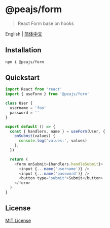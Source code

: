 # @peajs/form

> React Form base on hooks

English | [简体中文](./README.zh-CN.md)

## Installation

```sh
npm i @peajs/form
```

## Quickstart

```js
import React from 'react'
import { useForm } from '@peajs/form'

class User {
  username = 'foo'
  password = ''
}

export default () => {
  const { handlers, name } = useForm(User, {
    onSubmit(values) {
      console.log('values:', values)
    },
  })

  return (
    <form onSubmit={handlers.handleSubmit}>
      <input {...name('username')} />
      <input {...name('password')} />
      <button type="submit">Submit</button>
    </form>
  )
}
```

## License

[MIT License](https://github.com/pea-team/pea/blob/master/LICENSE)
